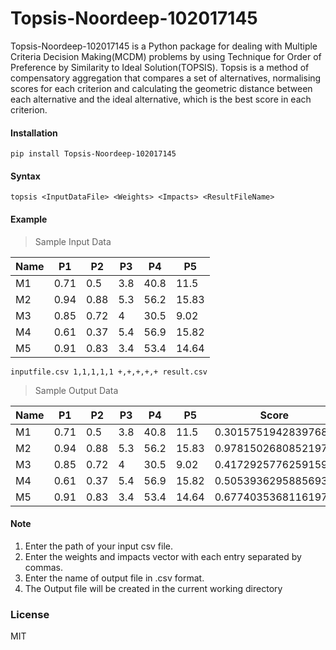 # Topsis-Noordeep-102017145
Topsis-Noordeep-102017145 is a Python package for dealing with Multiple Criteria Decision Making(MCDM) problems by using Technique for Order of Preference by Similarity to Ideal Solution(TOPSIS).
Topsis is a method of compensatory aggregation that compares a set of alternatives, normalising scores for each criterion and calculating the geometric distance between each alternative and the ideal alternative, which is the best score in each criterion.

#### Installation
```
pip install Topsis-Noordeep-102017145
```
#### Syntax
```
topsis <InputDataFile> <Weights> <Impacts> <ResultFileName>
```
#### Example
> Sample Input Data
> 
| Name | P1 | P2 | P3 | P4 | P5 |
| --- | --- | --- | --- | --- | --- |
| M1 | 0.71 |0.5|3.8|40.8|11.5|
| M2 | 0.94 | 0.88| 5.3|56.2 |15.83 |
| M3 |0.85 |0.72|4 |30.5 |9.02 |
| M4 |0.61  |0.37|5.4 |56.9 |15.82 |
| M5 |0.91 |0.83|3.4 |53.4 |14.64 |
```
inputfile.csv 1,1,1,1,1 +,+,+,+,+ result.csv
```
> Sample Output Data
> 
| Name | P1 | P2 | P3 | P4 | P5 |Score|Rank|
| --- | --- | --- | --- | --- | --- |---|---|
| M1 | 0.71 |0.5|3.8|40.8|11.5|0.3015751942839768|5|
| M2 | 0.94 | 0.88| 5.3|56.2 |15.83 |0.97815026808521971|1
| M3 |0.85 |0.72|4 |30.5 |9.02 |0.4172925776259159|4
| M4 |0.61  |0.37|5.4 |56.9 |15.82 |0.5053936295885693|3
| M5 |0.91 |0.83|3.4 |53.4 |14.64 |0.6774035368116197|2

#### Note
1. Enter the path of your input csv file.
2. Enter the weights and impacts vector with each entry separated by commas.
3. Enter the name of output file in .csv format.
4. The Output file will be created in the current working directory

### License
MIT
